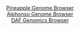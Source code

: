 <div id="Pineapple_Genome_Browser" align="center">
  <a href="https://igv.org/app/?sessionURL=blob:zZJfb9owFMW_i6VWmxQSOyFAIqEppdBSWtpSWKZWVWSCE0wdO7Ud_gTx3edVm_aySuVh0yQ_2FfXvucc__ZgTaSigoMQuDbybYSABdRSbB5wUTIyxgVRIMwwU8QCkmREEp4SEO5BhpXGs8m1ubnUulSh41BdNgrMc2Erz8YFrgXHG2WnonB6gjE8FxJrIZVzJvFaODRfNzZkjsvSNrM923cWWGMHs3IpuBJOSXiebMx7ya9SkhMuCpIUFdP0TUBi9BiNCzvDX6L4IUpTotSI7IaLbjQaRl.9_uzxotV7nN1exrNWfPpAc451JUl3E087MWpObqLObl698t3q6nVF6sk0Uife.Wl_W1JJVBe1Ucfzm52ma4KhfEG2_5Nns.iRvmeKXl9WozpAu.mgv4Vuu3fROisHA_f.Hd8HCzCRVoYDkC5lO0TQ8mDL8t1W48cWdSwIA5OOFBSET88W0BKnL6b9aQ_0rjS0AEVeqzdwLCDkgkgQNgII2ygIXL_ZbsIgQAdrDyrJ_l60g9kkaEM3ct1WklGmDcqLRPFS2Zhze51mdl4fmWU6HopRvJrUKSV343RQS4pfyuLEPROs_y5FZvjbBxqrH9H0T7j7iBBbz4.FrefGsDOq9Xjl3l1d1j7Llujbzfl2eP9n2Dxj9rhoMiELrE2_qZjjT97W2PwE16awporOKaN6F5sUxQaEyPUMtiAVTBgOgcznn6AFLeTDz7_x9A7Ph.8-">Pineapple Genome Browser</a>
</div>
<div id="Alphonso_Genome_Browser" align="center">
  <a href="https://igv.org/app/?sessionURL=blob:zZJda9swFIb_i6BjA8ffH7WhjKTNmqTt2jV1Q1OKkW3Z1mZLjiQ7TUL..87Kxm5WaC42Br6QD7L1vo.eHeqJkJQzFCFbtzzdspCGZMXXc9y0NfmMGyJRVOBaEg0JUhBBWEZQtEMFlgrHt5fwZaVUKyPDoKodNJiVXJeOjhu85QyvpZ7xxjjldY1TLrDiQhojgXtu0LIfrEmK21aHsx3dM3KssIHrtuJMcqMlrEzW8L_k1ygpCeMNSZquVvQlQAJ5IGOuF_jjcDEfZhmR8oJspvnJ8GI6vHfG8fLcP13G15NF7C_ezWnJsOoEOYnH8ZTK7f2MX4.uSnsu_Ye6cu9OWe8eOWfvxs8tFUSeWIF17HjuseMCGMpy8vw_dYaHHtg7PLJHocudyWVhi9XmbFLRYHG35JOZ_0pzD.01VPOsAxNQVokgskzNMX3Ns_3Bj6V1rJlmCHwEpyh6fNKQEjj7Btsfd0htWvAFSbLqXtTREBc5ESgahKYZWGFoe27gmmFo7bUd6kT99.B.im_DwLSHtu0nBa0VyJwnkrVSx4zpfVbo5fZAmmxSeBUQXU6YGajp7Pw.jTM592E06zav8dQQHP9yiVD2Lan.iXtvCaKr9FDhzkbndvDlJvi62t48tKN8DGyKAqer7gpW6z8i8qHwYXgKLhqsYD9M4PWndT0WFDMFg55KmtKaqs0CSPI1iizbAXlRxmsONiJRpu9NzdQsz_zwW1Jn_7T_Dg--">Alphonso Genome Browser</a>
</div>


<div id="DAF_Genomics_Browser" align="center">
  <a href="https://igv.org/app/?sessionURL=blob:tZHtatswFIbv5UD6y3Zs2Y5jQxjOlnRdSgPNvGwpJSj2cezVlhxJntOG3PuE1zHYKGPQgSQkzsf76jwn.IZClpxBBMRyfMtxwABZ8G5F66bCG1qjhCinlUQDBOYokKUI0QlyKhVNbq91ZaFUI6PhMKO5uUfG6zKVlnQt2piSt6pAnWoSi9b0iTPaSSvltU5WdEirpuBM8iFNU5TStIcNsv22o_r4Gdv2LXFbt5Uqe9WtNqGNZVZOtduSZXj8i5H_oKxX.SZer.K.foGPV9kkXlzFn9xZsrkcvd0ky_frZLS.WJV7RlUrcPKVTx92H3e54KsbNiDzYumTYnZMLg_uh_HAfXcxOzalQDlxAmfs.l5gh3A2oOJpqyFAWggncjwjIGODeJ75fHX9kZ6C4CVEd_cGKEHTB51.dwL12GhUIPHQ9tQM4CJDAZEZ2nbghCHRGp4dhs7ZOEErqldmOU9uw8AmMSEja0drrZ.XVT9ALfRn8LVA_tZZ738Fdei4GpDpl3kxW_hLbBsNq2Oi_nx82kyxewGVAS9.LeeipkqHfjyfwdBKK9bI1C8y7vn._B0-">DAF Genomics Browser</a>
</div>
